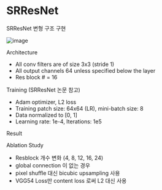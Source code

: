 # SRResNet
SRResNet 변형 구조 구현

![image](https://user-images.githubusercontent.com/55138488/86691709-099fd400-c044-11ea-97e9-fa8d8bd819a4.png)

Architecture
 - All conv filters are of size 3x3 (stride 1)
 - All output channels 64 unless specified below the layer
 - Res block # = 16
 
Training (SRResNet 논문 참고)
 - Adam optimizer, L2 loss
 - Training patch size: 64x64 (LR), mini-batch size: 8
 - Data normalized to [0, 1]
 - Learning rate: 1e-4, Iterations: 1e5
 
Result

Ablation Study
 - Resblock 개수 변화 (4, 8, 12, 16, 24)
 - global connection 이 없는 경우
 - pixel shuffle 대신 bicubic upsampling 사용
 - VGG54 Loss만 content loss 로써 L2 대신 사용
